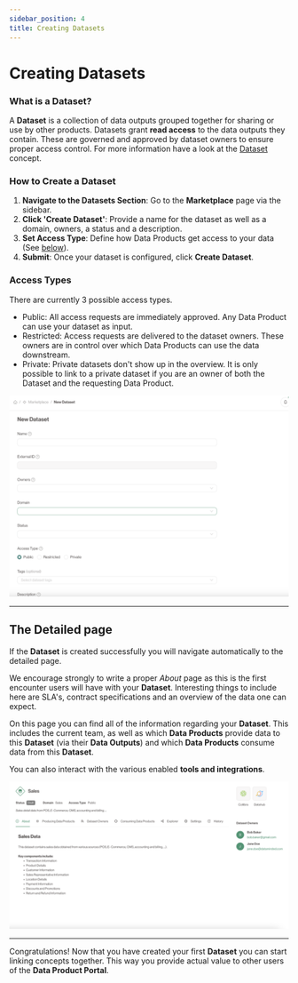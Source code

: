 ```yaml
---
sidebar_position: 4
title: Creating Datasets
---
```


# Creating Datasets

### What is a Dataset?

A **Dataset** is a collection of data outputs grouped together for sharing or use by other products.
Datasets grant **read access** to the data outputs they contain.
These are governed and approved by dataset owners to ensure proper access control.
For more information have a look at the [Dataset](../concepts/datasets) concept.

### How to Create a Dataset

1. **Navigate to the Datasets Section**: Go to the **Marketplace** page via the sidebar.
2. **Click 'Create Dataset'**: Provide a name for the dataset as well as a domain, owners, a status and a description.
3. **Set Access Type**: Define how Data Products get access to your data (See [below](#access-types)).
4. **Submit**: Once your dataset is configured, click **Create Dataset**.

### Access Types
There are currently 3 possible access types.

- Public: All access requests are immediately approved. Any Data Product can use your dataset as input.
- Restricted: Access requests are delivered to the dataset owners. These owners are in control over which Data Products can use the data downstream.
- Private: Private datasets don't show up in the overview. It is only possible to link to a private dataset if you are an owner of both the Dataset and the requesting Data Product.

![Creating a Dataset](./img/create-dataset.png)

---

## The Detailed page

If the **Dataset** is created successfully you will navigate automatically to the detailed page.

We encourage strongly to write a proper *About* page as this is the first encounter users will have with your **Dataset**.
Interesting things to include here are SLA's, contract specifications and an overview of the data one can expect.

On this page you can find all of the information regarding your **Dataset**.
This includes the current team, as well as which **Data Products** provide data to this **Dataset** (via their **Data Outputs**) and which **Data Products** consume data from this **Dataset**.

You can also interact with the various enabled **tools and integrations**.

![Detailed Dataset](./img/dataset-detail.png)

---

Congratulations! Now that you have created your first **Dataset** you can start linking concepts together.
This way you provide actual value to other users of the **Data Product Portal**.
